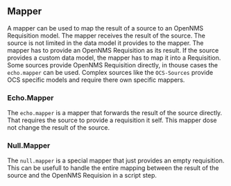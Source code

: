 ## Mapper
A mapper can be used to map the result of a source to an OpenNMS Requisition model. The mapper receives the result of the source.
The source is not limited in the data model it provides to the mapper. The mapper has to provide an OpenNMS Requisition as its result. 
If the source provides a custom data model, the mapper has to map it into a Requisition. Some sources provide OpenNMS Requisition directly, in thouse cases the `echo.mapper` can be used.
Complex sources like the `OCS-Sources` provide OCS specific models and require there own specific mappers.

### Echo.Mapper
The `echo.mapper` is a mapper that forwards the result of the source directly. 
That requires the source to provide a requisition it self. This mapper dose not change the result of the source.

### Null.Mapper
The `null.mapper` is a special mapper that just provides an empty requisition.
This can be usefull to handle the entire mapping between the result of the source and the OpenNMS Requision in a script step.
